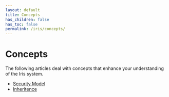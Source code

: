 ```yaml
---
layout: default
title: Concepts
has_children: false
has_toc: false
permalink: /iris/concepts/
---
```


# Concepts

The following articles deal with concepts that enhance your understanding of the Iris system.

* [Security Model](/iris/concepts/security-model/)
* [Inheritence](/iris/concepts/inheritence/) 